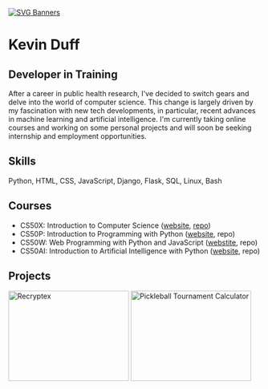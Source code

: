 [![SVG Banners](https://svg-banners.vercel.app/api?type=luminance&text1=KevinDuff_💻&width=900&height=150)](https://github.com/Akshay090/svg-banners)
# Kevin Duff
## Developer in Training

After a career in public health research, I've decided to switch gears and delve into the world of computer science. This change is largely driven by my fascination with new tech developments, in particular, recent advances in machine learning and artificial intelligence. I'm currently taking online courses and working on some personal projects and will soon be seeking internship and employment opportunities.

## Skills
Python, HTML, CSS, JavaScript, Django, Flask, SQL, Linux, Bash

## Courses
- CS50X: Introduction to Computer Science ([website](https://cs50.harvard.edu/x/2022/), [repo](https://github.com/kvnduff/CS50X/))
- CS50P: Introduction to Programming with Python ([website](https://cs50.harvard.edu/python/2022/), repo)
- CS50W: Web Programming with Python and JavaScript ([webstite](https://cs50.harvard.edu/web/2020/), repo)
- CS50AI: Introduction to Artificial Intelligence with Python ([website](https://cs50.harvard.edu/ai/2020/), repo)

## Projects
<div>
  <a href="http://www.youtube.com/watch?feature=player_embedded&v=M8JmcAFzFuo" target="_blank"><img src="http://img.youtube.com/vi/M8JmcAFzFuo/0.jpg" 
  alt="Recryptex" width="240" height="180" target="_blank"/></a>
  <a href="http://www.youtube.com/watch?feature=player_embedded&v=WHggJosI90s" target="_blank"><img src="http://img.youtube.com/vi/WHggJosI90s/0.jpg" 
  alt="Pickleball Tournament Calculator" width="240" height="180" target="_blank"/></a>
</div>
